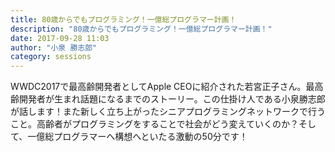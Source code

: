 ```yaml
---
title: 80歳からでもプログラミング！一億総プログラマー計画！
description: "80歳からでもプログラミング！一億総プログラマー計画！"
date: 2017-09-28 11:03
author: "小泉 勝志郎"
category: sessions
---
```

WWDC2017で最高齢開発者としてApple CEOに紹介された若宮正子さん。最高齢開発者が生まれ話題になるまでのストーリー。この仕掛け人である小泉勝志郎が話します！また新しく立ち上がったシニアプログラミングネットワークで行うこと。高齢者がプログラミングをすることで社会がどう変えていくのか？そして、一億総プログラマーへ構想へといたる激動の50分です！